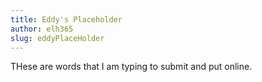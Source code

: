 ```yaml
---
title: Eddy's Placeholder
author: elh365
slug: eddyPlaceHolder
---
```


THese are words that I am typing to submit and put online.
